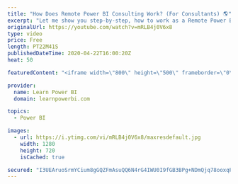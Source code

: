 ```yaml
---
title: "How Does Remote Power BI Consulting Work? (For Consultants) 🌎"
excerpt: "Let me show you step-by-step, how to work as a Remote Power BI Consultant with Clients anywhere in the world. We will cover each important step and also share useful tips and resources around Remote Power BI Consulting.  ➔ Links mentioned in the Video ▪️  How to Become a Power BI Consultant Playlist:"
originalUrl: https://youtube.com/watch?v=mRLB4j0V6x8
type: video
price: Free
length: PT22M41S
publishedDateTime: 2020-04-22T16:00:20Z
heat: 50

featuredContent: "<iframe width=\"800\" height=\"500\" frameborder=\"0\" src=\"https://www.youtube.com/embed/mRLB4j0V6x8\" allow=\"accelerometer; autoplay; encrypted-media; gyroscope; picture-in-picture\" allowfullscreen></iframe>"

provider:
  name: Learn Power BI
  domain: learnpowerbi.com

topics:
  - Power BI

images:
  - url: https://i.ytimg.com/vi/mRLB4j0V6x8/maxresdefault.jpg
    width: 1280
    height: 720
    isCached: true

secured: "I3UEAruoSrmYCium8gGQZFmAsuQQ6N4rG4IWU0I9fGB3BPg+NDmQjq78ooxqPY0yDSN3h3ID+1QOJdssBOp2xERZbCrbGz0nQQJwLnBQHI/0PPyP7mCmxWxIDC+Y+Cw35xCLZs5cICzLIpIp3KJ/JZu9JTvqbYM8cLH9XQApgwxZPA7mPQoY2EMerjoarxtJjOY29KbtISRJGEG/wnodfWxW8XBHk6Hvyyr7/vh0j2c5F0Y6HhVPhTH7aRRxF1LxLK79R7TCyWMK7R7O83t0IRY7YkvzeNf1IJFLm3L+z6CK/wX0M/gHAuX2oyFPljcVWcpXzPGVOTFGV5JqLRbu1KrSyFcR1VvuSueMfa4MSeI4wLU9C+GejeknzqUuGTJFbHOP9JvGtREAyRMK8xlh6sDD62052hbtSAqN2PjOLgI=;L1E2Rsb9SR3f7UovFLoekg=="
---
```


